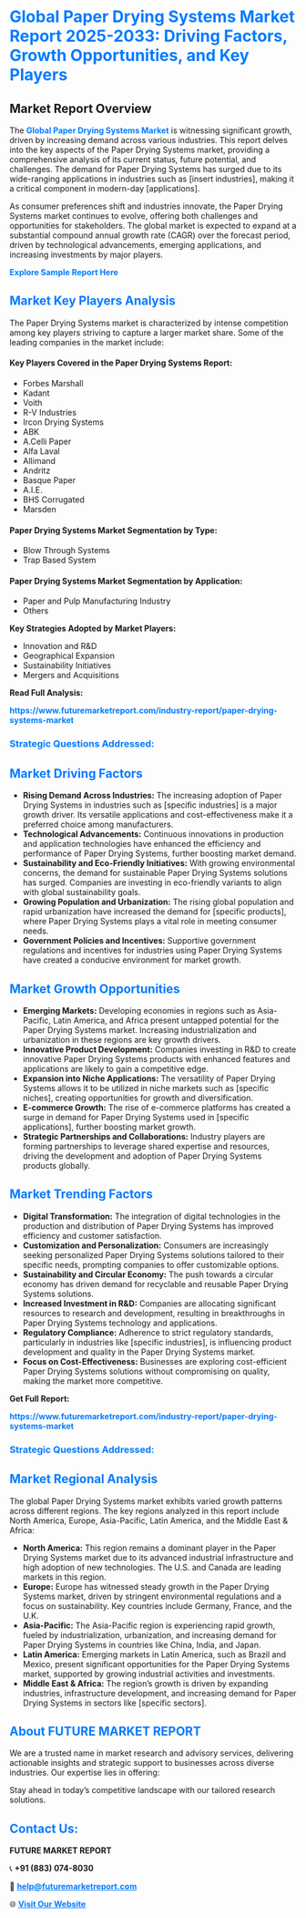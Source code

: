 <h1 style="color: #007BFF;">Global Paper Drying Systems Market Report 2025-2033: Driving Factors, Growth Opportunities, and Key Players</h1>

<section id="overview">
<h2>Market Report Overview</h2>
<p>The <a href="https://www.futuremarketreport.com/industry-report/paper-drying-systems-market" style="color: #007BFF; text-decoration: none;"><strong>Global Paper Drying Systems Market</strong></a> is witnessing significant growth, driven by increasing demand across various industries. This report delves into the key aspects of the Paper Drying Systems market, providing a comprehensive analysis of its current status, future potential, and challenges. The demand for Paper Drying Systems has surged due to its wide-ranging applications in industries such as [insert industries], making it a critical component in modern-day [applications].</p>
<p>As consumer preferences shift and industries innovate, the Paper Drying Systems market continues to evolve, offering both challenges and opportunities for stakeholders. The global market is expected to expand at a substantial compound annual growth rate (CAGR) over the forecast period, driven by technological advancements, emerging applications, and increasing investments by major players.</p>
</section>

<section id="overview">
<p><a href="https://www.futuremarketreport.com/request-sample/reportId=100946" style="color: #007BFF; text-decoration: none;"><strong>Explore Sample Report Here</strong></a></p>
</section>

<section id="key-players">
<h2 style="color: #007BFF;">Market Key Players Analysis</h2>
<p>The Paper Drying Systems market is characterized by intense competition among key players striving to capture a larger market share. Some of the leading companies in the market include:</p>
<h4>Key Players Covered in the Paper Drying Systems Report:</h4>
<ul><li>Forbes Marshall</li><li>Kadant</li><li>Voith</li><li>R-V Industries</li><li>Ircon Drying Systems</li><li>ABK</li><li>A.Celli Paper</li><li>Alfa Laval</li><li>Allimand</li><li>Andritz</li><li>Basque Paper</li><li>A.I.E.</li><li>BHS Corrugated</li><li>Marsden</li></ul>
<h4>Paper Drying Systems Market Segmentation by Type:</h4>
<ul><li>Blow Through Systems</li><li>Trap Based System</li></ul>

<h4>Paper Drying Systems Market Segmentation by Application:</h4>
<ul><li>Paper and Pulp Manufacturing Industry</li><li>Others</li></ul>
<p><strong>Key Strategies Adopted by Market Players:</strong></p>
<ul>
<li>Innovation and R&D</li>
<li>Geographical Expansion</li>
<li>Sustainability Initiatives</li>
<li>Mergers and Acquisitions</li>
</ul>
</section>

<section>
<p><strong>Read Full Analysis: </strong></p><a href="https://www.futuremarketreport.com/industry-report/paper-drying-systems-market" style="color: #007BFF; text-decoration: none;"><strong>https://www.futuremarketreport.com/industry-report/paper-drying-systems-market</strong></a>
<h3 style="color: #007BFF;">Strategic Questions Addressed:</h3>
</section>

<section id="driving-factors">
<h2 style="color: #007BFF;">Market Driving Factors</h2>
<ul>
<li><strong>Rising Demand Across Industries:</strong> The increasing adoption of Paper Drying Systems in industries such as [specific industries] is a major growth driver. Its versatile applications and cost-effectiveness make it a preferred choice among manufacturers.</li>
<li><strong>Technological Advancements:</strong> Continuous innovations in production and application technologies have enhanced the efficiency and performance of Paper Drying Systems, further boosting market demand.</li>
<li><strong>Sustainability and Eco-Friendly Initiatives:</strong> With growing environmental concerns, the demand for sustainable Paper Drying Systems solutions has surged. Companies are investing in eco-friendly variants to align with global sustainability goals.</li>
<li><strong>Growing Population and Urbanization:</strong> The rising global population and rapid urbanization have increased the demand for [specific products], where Paper Drying Systems plays a vital role in meeting consumer needs.</li>
<li><strong>Government Policies and Incentives:</strong> Supportive government regulations and incentives for industries using Paper Drying Systems have created a conducive environment for market growth.</li>
</ul>
</section>

<section id="growth-opportunities">
<h2 style="color: #007BFF;">Market Growth Opportunities</h2>
<ul>
<li><strong>Emerging Markets:</strong> Developing economies in regions such as Asia-Pacific, Latin America, and Africa present untapped potential for the Paper Drying Systems market. Increasing industrialization and urbanization in these regions are key growth drivers.</li>
<li><strong>Innovative Product Development:</strong> Companies investing in R&D to create innovative Paper Drying Systems products with enhanced features and applications are likely to gain a competitive edge.</li>
<li><strong>Expansion into Niche Applications:</strong> The versatility of Paper Drying Systems allows it to be utilized in niche markets such as [specific niches], creating opportunities for growth and diversification.</li>
<li><strong>E-commerce Growth:</strong> The rise of e-commerce platforms has created a surge in demand for Paper Drying Systems used in [specific applications], further boosting market growth.</li>
<li><strong>Strategic Partnerships and Collaborations:</strong> Industry players are forming partnerships to leverage shared expertise and resources, driving the development and adoption of Paper Drying Systems products globally.</li>
</ul>
</section>

<section id="trending-factors">
<h2 style="color: #007BFF;">Market Trending Factors</h2>
<ul>
<li><strong>Digital Transformation:</strong> The integration of digital technologies in the production and distribution of Paper Drying Systems has improved efficiency and customer satisfaction.</li>
<li><strong>Customization and Personalization:</strong> Consumers are increasingly seeking personalized Paper Drying Systems solutions tailored to their specific needs, prompting companies to offer customizable options.</li>
<li><strong>Sustainability and Circular Economy:</strong> The push towards a circular economy has driven demand for recyclable and reusable Paper Drying Systems solutions.</li>
<li><strong>Increased Investment in R&D:</strong> Companies are allocating significant resources to research and development, resulting in breakthroughs in Paper Drying Systems technology and applications.</li>
<li><strong>Regulatory Compliance:</strong> Adherence to strict regulatory standards, particularly in industries like [specific industries], is influencing product development and quality in the Paper Drying Systems market.</li>
<li><strong>Focus on Cost-Effectiveness:</strong> Businesses are exploring cost-efficient Paper Drying Systems solutions without compromising on quality, making the market more competitive.</li>
</ul>
</section>

<section>
<p><strong>Get Full Report: </strong></p><a href="https://www.futuremarketreport.com/industry-report/paper-drying-systems-market" style="color: #007BFF; text-decoration: none;"><strong>https://www.futuremarketreport.com/industry-report/paper-drying-systems-market</strong></a>
<h3 style="color: #007BFF;">Strategic Questions Addressed:</h3>
</section>


<section id="regional-analysis">
<h2 style="color: #007BFF;">Market Regional Analysis</h2>
<p>The global Paper Drying Systems market exhibits varied growth patterns across different regions. The key regions analyzed in this report include North America, Europe, Asia-Pacific, Latin America, and the Middle East & Africa:</p>
<ul>
<li><strong>North America:</strong> This region remains a dominant player in the Paper Drying Systems market due to its advanced industrial infrastructure and high adoption of new technologies. The U.S. and Canada are leading markets in this region.</li>
<li><strong>Europe:</strong> Europe has witnessed steady growth in the Paper Drying Systems market, driven by stringent environmental regulations and a focus on sustainability. Key countries include Germany, France, and the U.K.</li>
<li><strong>Asia-Pacific:</strong> The Asia-Pacific region is experiencing rapid growth, fueled by industrialization, urbanization, and increasing demand for Paper Drying Systems in countries like China, India, and Japan.</li>
<li><strong>Latin America:</strong> Emerging markets in Latin America, such as Brazil and Mexico, present significant opportunities for the Paper Drying Systems market, supported by growing industrial activities and investments.</li>
<li><strong>Middle East & Africa:</strong> The region’s growth is driven by expanding industries, infrastructure development, and increasing demand for Paper Drying Systems in sectors like [specific sectors].</li>
</ul>
</section>

<footer>
<h2 style="color: #007BFF;">About FUTURE MARKET REPORT</h2>
<p>We are a trusted name in market research and advisory services, delivering actionable insights and strategic support to businesses across diverse industries. Our expertise lies in offering:</p>

<p>Stay ahead in today’s competitive landscape with our tailored research solutions.</p>

<h2 style="color: #007BFF;">Contact Us:</h2>
<p><strong>FUTURE MARKET REPORT</strong></p>
<p>📞 <strong>+91 (883) 074-8030</strong></p>
<p>📧 <strong><a href="mailto:help@futuremarketreport.com" style="color: #007BFF;">help@futuremarketreport.com</a></strong></p>
<p>🌐 <strong><a href="https://www.futuremarketreport.com/" style="color: #007BFF;">Visit Our Website</a></strong></p>
</footer>
